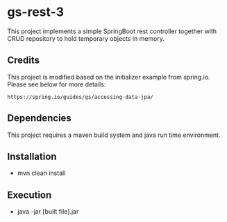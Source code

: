 # gs-rest-3

This project implements a simple SpringBoot rest controller together with CRUD repository to hold temporary objects in memory.

## Credits

This project is modified based on the initializer example from spring.io. Please see below for more details:

```
https://spring.io/guides/gs/accessing-data-jpa/
```

## Dependencies

This project requires a maven build system and java run time environment.

## Installation

* mvn clean install

## Execution

* java -jar [built file].jar
